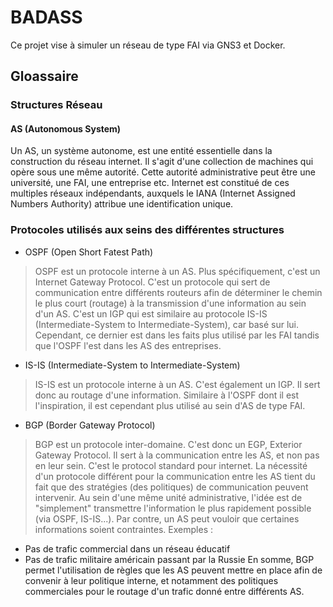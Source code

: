 # BADASS
Ce projet vise à simuler un réseau de type FAI via GNS3 et Docker.

## Gloassaire

### Structures Réseau

#### AS (Autonomous System)

Un AS, un système autonome, est une entité essentielle dans la construction du réseau internet. Il s'agit d'une collection de machines qui opère sous une même autorité. Cette autorité administrative peut être une université, une FAI, une entreprise etc. Internet est constitué de ces multiples réseaux indépendants, auxquels le IANA (Internet Assigned Numbers Authority) attribue une identification unique.

### Protocoles utilisés aux seins des différentes structures

- OSPF (Open Short Fatest Path)
> OSPF est un protocole interne à un AS. Plus spécifiquement, c'est un Internet Gateway Protocol. C'est un protocole qui sert de communication entre différents routeurs afin de déterminer le chemin le plus court (routage) à la transmission d'une information au sein d'un AS. C'est un IGP qui est similaire au protocole IS-IS (Intermediate-System to Intermediate-System), car basé sur lui. Cependant, ce dernier est dans les faits plus utilisé par les FAI tandis que l'OSPF l'est dans les AS des entreprises.

- IS-IS (Intermediate-System to Intermediate-System)
> IS-IS est un protocole interne à un AS. C'est également un IGP. Il sert donc au routage d'une information. Similaire à l'OSPF dont il est l'inspiration, il est cependant plus utilisé au sein d'AS de type FAI.

- BGP (Border Gateway Protocol)
> BGP est un protocole inter-domaine. C'est donc un EGP, Exterior Gateway Protocol. Il sert à la communication entre les AS, et non pas en leur sein. C'est le protocol standard pour internet. La nécessité d'un protocole différent pour la communication entre les AS tient du fait que des stratégies (des politiques) de communication peuvent intervenir. Au sein d'une même unité administrative, l'idée est de "simplement" transmettre l'information le plus rapidement possible (via OSPF, IS-IS...). Par contre, un AS peut vouloir que certaines informations soient contraintes.
> Exemples :
- Pas de trafic commercial dans un réseau éducatif
- Pas de trafic militaire américain passant par la Russie
En somme, BGP permet l'utilisation de règles que les AS peuvent mettre en place afin de convenir à leur politique interne, et notamment des politiques commerciales pour le routage d'un trafic donné entre différents AS.

